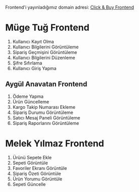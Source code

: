 Frontend'i yayınladığımız domain adresi: [Click & Buy Frontend](https://click-buy-nine.vercel.app/)

# Müge Tuğ Frontend

1. Kullanıcı Kayıt Olma
2. Kullanıcı Bilgilerini Görüntüleme
3. Sipariş Geçmişini Görüntüleme
4. Kullanıcı Bilgilerini Düzenleme
5. Şifre Sıfırlama
6. Kullanıcı Giriş Yapma  

## Aygül Anavatan Frontend
1) Ödeme Yapma 
2) Ürün Güncelleme  
3) Kargo Takip Numarası Ekleme  
4) Sipariş Durumu Görüntüleme
5) Satıcı Mesaj Paneli Görüntüleme
6) Sipariş Raporlarını Görüntüleme 



# Melek Yılmaz Frontend

1. Ürünü Sepete Ekle
2. Sepeti Görüntüle
3. Favoriler Ekranı Görüntüle
4. Sipariş Özeti Görüntüle
5. Ürün Yorumu Görüntüle
6. Sepeti Güncelle





